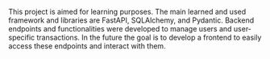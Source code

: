 This project is aimed for learning purposes. The main learned and used framework and libraries are FastAPI, SQLAlchemy, and Pydantic.
Backend endpoints and functionalities were developed to manage users and user-specific transactions.
In the future the goal is to develop a frontend to easily access these endpoints and interact with them.

